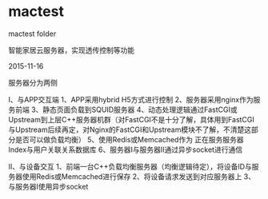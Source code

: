# mactest
mactest folder

智能家居云服务器，实现透传控制等功能

2015-11-16

服务器分为两侧

I、与APP交互端
1、APP采用hybrid H5方式进行控制
2、服务器采用nginx作为服务前端
3、静态页面负载到SQUID服务器
4、动态处理逻辑通过FastCGI或Upstream到上层C++服务器机群（对FastCGI不是十分了解，具体用到FastCGI与Upstream后续再定，对Nginx的FastCGI和Upstream模块不了解，不清楚这部分是否可以做负载均衡）
5、使用Redis或Memcached作为 正在服务服务器Index与用户关联关系数据库
6、服务器I与服务器II通过异步socket进行通信


II、与设备交互
1、前端一台C++负载均衡服务器（均衡逻辑待定），将设备ID与服务器使用Redis或Memcached进行保存
2、将设备请求发送到对应服务器上
3、与服务器I使用异步socket
